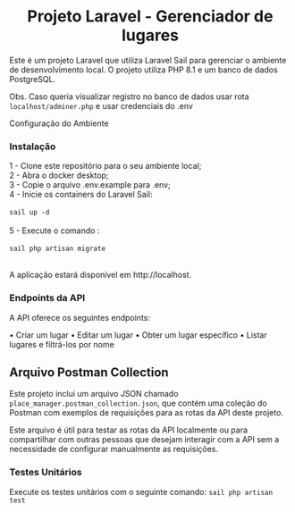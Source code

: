 <h1 align="center">Projeto Laravel - Gerenciador de lugares</h1>

Este é um projeto Laravel que utiliza Laravel Sail para gerenciar o ambiente de desenvolvimento local. O projeto utiliza PHP 8.1 e um banco de dados PostgreSQL.

Obs. Caso queria visualizar registro no banco de dados usar rota `localhost/adminer.php` e usar credenciais do .env

Configuração do Ambiente

### Instalação

1 - Clone este repositório para o seu ambiente local; <br>
2 - Abra o docker desktop;<br>
3 - Copie o arquivo .env.example para .env;<br>
4 - Inicie os containers do Laravel Sail:<br>
<br>`sail up -d`<br><br>
5 - Execute o comando :<br>
<br>`sail php artisan migrate` <br><br>

A aplicação estará disponível em http://localhost.

### Endpoints da API
A API oferece os seguintes endpoints:

• Criar um lugar
• Editar um lugar
• Obter um lugar específico
• Listar lugares e filtrá-los por nome

## Arquivo Postman Collection

Este projeto inclui um arquivo JSON chamado `place_manager.postman_collection.json`, que contém uma coleção do Postman com exemplos de requisições para as rotas da API deste projeto.

Este arquivo é útil para testar as rotas da API localmente ou para compartilhar com outras pessoas que desejam interagir com a API sem a necessidade de configurar manualmente as requisições.

### Testes Unitários

Execute os testes unitários com o seguinte comando:
`sail php artisan test`
